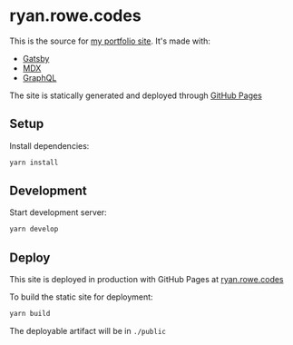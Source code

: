 # ryan.rowe.codes

This is the source for [my portfolio site](https://ryan.rowe.codes). It's made with:
* [Gatsby](https://gatsbyjs.com)
* [MDX](https://mdxjs.com)
* [GraphQL](https://graphql.org)

The site is statically generated and deployed through [GitHub Pages](https://pages.github.com)

## Setup
Install dependencies:
```bash
yarn install
```

## Development
Start development server:
```bash
yarn develop
```

## Deploy
This site is deployed in production with GitHub Pages at [ryan.rowe.codes](https://ryan.rowe.codes)

To build the static site for deployment:
```bash
yarn build
```

The deployable artifact will be in `./public`
